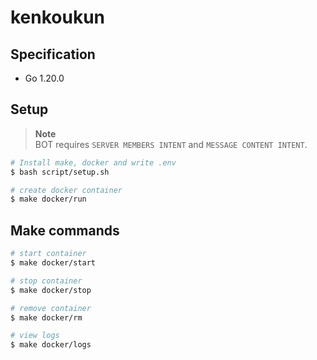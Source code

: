 # kenkoukun

## Specification

- Go 1.20.0

## Setup

> **Note**  
> BOT requires `SERVER MEMBERS INTENT` and `MESSAGE CONTENT INTENT`.

```bash
# Install make, docker and write .env
$ bash script/setup.sh

# create docker container
$ make docker/run
```

## Make commands

```bash
# start container
$ make docker/start

# stop container
$ make docker/stop

# remove container
$ make docker/rm

# view logs
$ make docker/logs
```
